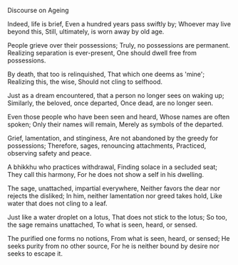 Discourse on Ageing

Indeed, life is brief,
Even a hundred years pass swiftly by;
Whoever may live beyond this,
Still, ultimately, is worn away by old age.

People grieve over their possessions;
Truly, no possessions are permanent.
Realizing separation is ever-present,
One should dwell free from possessions.

By death, that too is relinquished,
That which one deems as 'mine';
Realizing this, the wise,
Should not cling to selfhood.

Just as a dream encountered,
that a person no longer sees on waking up;
Similarly, the beloved, once departed,
Once dead, are no longer seen.

Even those people who have been seen and heard,
Whose names are often spoken;
Only their names will remain,
Merely as symbols of the departed.

Grief, lamentation, and stinginess,
Are not abandoned by the greedy for possessions;
Therefore, sages, renouncing attachments,
Practiced, observing safety and peace.

A bhikkhu who practices withdrawal,
Finding solace in a secluded seat;
They call this harmony,
For he does not show a self in his dwelling.

The sage, unattached, impartial everywhere,
Neither favors the dear nor rejects the disliked;
In him, neither lamentation nor greed takes hold,
Like water that does not cling to a leaf.

Just like a water droplet on a lotus,
That does not stick to the lotus;
So too, the sage remains unattached,
To what is seen, heard, or sensed.

The purified one forms no notions,
From what is seen, heard, or sensed;
He seeks purity from no other source,
For he is neither bound by desire nor seeks to escape it.